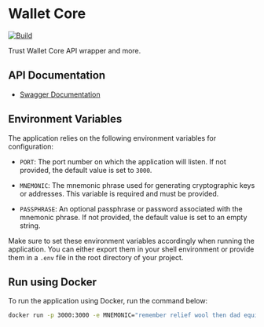 # Wallet Core

[![Build](https://github.com/RashadAnsari/wallet-core/actions/workflows/main.yml/badge.svg?branch=master)](https://github.com/RashadAnsari/wallet-core/actions/workflows/main.yml)

Trust Wallet Core API wrapper and more.

## API Documentation

- [Swagger Documentation](./docs/swagger.yml)

## Environment Variables

The application relies on the following environment variables for configuration:

- `PORT`: The port number on which the application will listen. If not provided, the default value is set to `3000`.

- `MNEMONIC`: The mnemonic phrase used for generating cryptographic keys or addresses. This variable is required and must be provided.

- `PASSPHRASE`: An optional passphrase or password associated with the mnemonic phrase. If not provided, the default value is set to an empty string.

Make sure to set these environment variables accordingly when running the application. You can either export them in your shell environment or provide them in a `.env` file in the root directory of your project.

## Run using Docker

To run the application using Docker, run the command below:

```bash
docker run -p 3000:3000 -e MNEMONIC="remember relief wool then dad equip team guard provide clever mom kiss" ghcr.io/RashadAnsari/wallet-core
```
